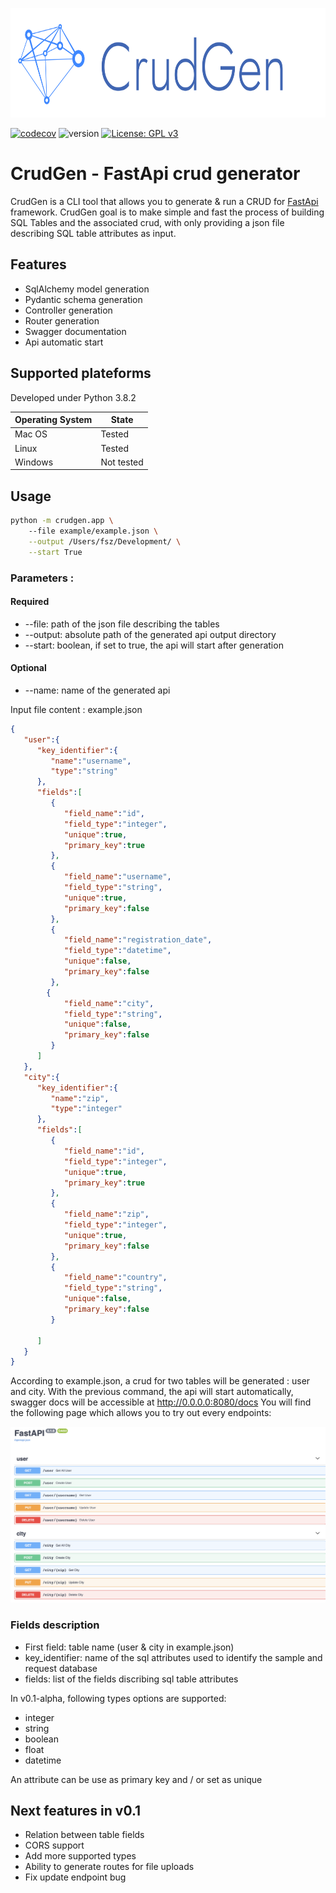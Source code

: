 
<p align="center"><img src="assets/cover.png" height=175/></p>

[![codecov](https://codecov.io/gh/Fszta/CrudGen/branch/development/graph/badge.svg?token=SGSIK5GG1C)](https://codecov.io/gh/Fszta/CrudGen)
![version](https://img.shields.io/badge/version-v0.1--alpha-brightgreen)
[![License: GPL v3](https://img.shields.io/badge/License-GPLv3-blue.svg)](https://www.gnu.org/licenses/gpl-3.0)
# CrudGen - FastApi crud generator
CrudGen is a CLI tool that allows you to generate & run a CRUD for <a href="https://fastapi.tiangolo.com">FastApi</a> framework.
CrudGen goal is to make simple and fast the process of building SQL Tables and the associated crud, with only providing a json file describing SQL table attributes as input.

## Features
* SqlAlchemy model generation
* Pydantic schema generation
* Controller generation
* Router generation
* Swagger documentation
* Api automatic start

## Supported plateforms
Developed under Python 3.8.2
<table>
  <thead>
    <tr>
      <th>Operating System</th>
      <th>State</th>
    </tr>
  </thead>
  <tbody>
    <tr>
      <td>Mac OS</td>
      <td>Tested</td>
    </tr>
    <tr>
      <td>Linux</td>
      <td>Tested</td>
    </tr>
    <tr>
      <td>Windows</td>
      <td>Not tested</td>
    </tr>
  </tbody>
</table>

## Usage

```bash
python -m crudgen.app \ 
    --file example/example.json \
    --output /Users/fsz/Development/ \
    --start True
```

### Parameters : 
#### Required
* --file: path of the json file describing the tables
* --output: absolute path of the generated api output directory
* --start: boolean, if set to true, the api will start after generation 

#### Optional
* --name: name of the generated api 

Input file content : example.json

```json
{
   "user":{
      "key_identifier":{
         "name":"username",
         "type":"string"
      },
      "fields":[
         {
            "field_name":"id",
            "field_type":"integer",
            "unique":true,
            "primary_key":true
         },
         {
            "field_name":"username",
            "field_type":"string",
            "unique":true,
            "primary_key":false
         },
         {
            "field_name":"registration_date",
            "field_type":"datetime",
            "unique":false,
            "primary_key":false
         },
        {
            "field_name":"city",
            "field_type":"string",
            "unique":false,
            "primary_key":false
         }
      ]
   },
   "city":{
      "key_identifier":{
         "name":"zip",
         "type":"integer"
      },
      "fields":[
         {
            "field_name":"id",
            "field_type":"integer",
            "unique":true,
            "primary_key":true
         },
         {
            "field_name":"zip",
            "field_type":"integer",
            "unique":true,
            "primary_key":false
         },
         {
            "field_name":"country",
            "field_type":"string",
            "unique":false,
            "primary_key":false
         }

      ]
   }
}
```
According to example.json, a crud for two tables will be generated : user and city. 
With the previous command, the api will start automatically, swagger docs will be accessible at http://0.0.0.0:8080/docs 
You will find the following page which allows you to try out every endpoints:
<p align="center">
  <img src="example/open-api.png" title="swagger-ui">
</p>


### Fields description
* First field: table name (user & city in example.json)
* key_identifier: name of the sql attributes used to identify the sample and request database
* fields: list of the fields discribing sql table attributes 

In v0.1-alpha, following types options are supported:
* integer
* string
* boolean
* float
* datetime

An attribute can be use as primary key and / or set as unique

## Next features in v0.1
* Relation between table fields 
* CORS support
* Add more supported types 
* Ability to generate routes for file uploads
* Fix update endpoint bug
